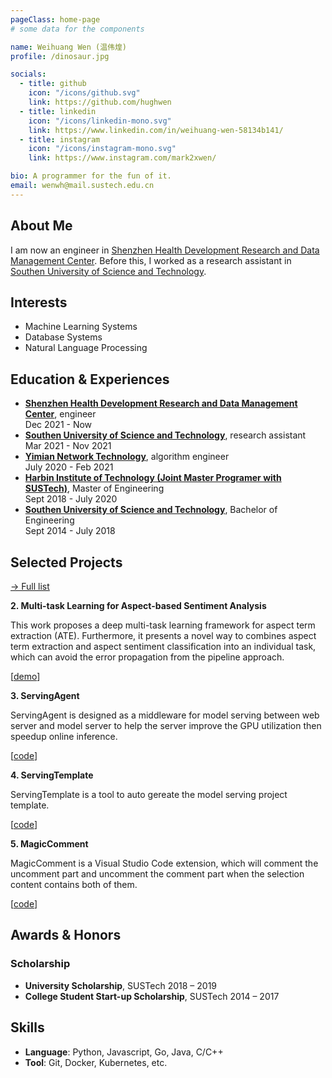 ```yaml
---
pageClass: home-page
# some data for the components

name: Weihuang Wen (温伟煌)
profile: /dinosaur.jpg

socials:
  - title: github
    icon: "/icons/github.svg"
    link: https://github.com/hughwen
  - title: linkedin
    icon: "/icons/linkedin-mono.svg"
    link: https://www.linkedin.com/in/weihuang-wen-58134b141/
  - title: instagram
    icon: "/icons/instagram-mono.svg"
    link: https://www.instagram.com/mark2xwen/

bio: A programmer for the fun of it.
email: wenwh@mail.sustech.edu.cn
---
```


<ProfileSection :frontmatter="$page.frontmatter" />

## About Me

I am now an engineer in [Shenzhen Health Development Research and Data Management Center](http://wjw.sz.gov.cn/jyzx/).
Before this, I worked as a research assistant in [Southen University of Science and Technology](https://sustech.edu.cn/).

## Interests

- Machine Learning Systems
- Database Systems
- Natural Language Processing

## Education & Experiences

- [**Shenzhen Health Development Research and Data Management Center**](http://wjw.sz.gov.cn/jyzx/), engineer<br/>
Dec 2021 - Now
- [**Southen University of Science and Technology**](https://sustech.edu.cn/), research assistant<br/>
Mar 2021 - Nov 2021
- [**Yimian Network Technology**](https://www.yimian.com.cn/), algorithm engineer<br/>
July 2020 - Feb 2021
- [**Harbin Institute of Technology (Joint Master Programer with SUSTech)**](https://www.hit.edu.cn/), Master of Engineering<br/>
Sept 2018 - July 2020
- [**Southen University of Science and Technology**](https://sustech.edu.cn/), Bachelor of Engineering<br/>
Sept 2014 - July 2018

## Selected Projects

[→ Full list](/projects/)

<ProjectCard hideBorder=true>

  **2. Multi-task Learning for Aspect-based Sentiment Analysis**

  This work proposes a deep multi-task learning framework for aspect term extraction (ATE). Furthermore, it presents a novel way to combines aspect term extraction and aspect sentiment classification into an individual task, which can avoid the error propagation from the pipeline approach.

  [[demo](https://youtu.be/Ei56KQ2As-8)]

</ProjectCard>

<ProjectCard hideBorder=true>

  **3. ServingAgent**

  ServingAgent is designed as a middleware for model serving between web server and model server to help the server improve the GPU utilization then speedup online inference. 
  
  [[code](https://github.com/HughWen/ServingAgent)]

</ProjectCard>

<ProjectCard hideBorder=true>

  **4. ServingTemplate**
  
  ServingTemplate is a tool to auto gereate the model serving project template.

  [[code](https://github.com/HughWen/ServingTemplate)]

</ProjectCard>

<ProjectCard hideBorder=true>

  **5. MagicComment**
  
  MagicComment is a Visual Studio Code extension, which will comment the uncomment part and uncomment the comment part when the selection content contains both of them.

  [[code](https://github.com/HughWen/magic-comment)]

</ProjectCard>

## Awards & Honors

### Scholarship

- **University Scholarship**, SUSTech 2018 – 2019
- **College Student Start-up Scholarship**, SUSTech 2014 – 2017

## Skills

- **Language**: Python, Javascript, Go, Java, C/C++
- **Tool**: Git, Docker, Kubernetes, etc.

<!-- Custom style for this page -->

<style lang="stylus">

.theme-container.home-page .page
  font-size 14px
  font-family "lucida grande", "lucida sans unicode", lucida, "Helvetica Neue", Helvetica, Arial, sans-serif;
  p
    margin 0 0 0.5rem
  p, ul, ol
    line-height normal
  a
    font-weight normal
  .theme-default-content:not(.custom) > h2
    margin-bottom 0.5rem
  .theme-default-content:not(.custom) > h2:first-child + p
    margin-top 0.5rem
  .theme-default-content:not(.custom) > h3
    padding-top 4rem

  /* Override */
  .md-card
    margin-top 0.5em
    .card-image
      padding 0.2rem
      img
        max-width 120px
        max-height 120px
    .card-content p
      -webkit-margin-after 0.2em

@media (max-width: 419px)
  .theme-container.home-page .page
    p, ul, ol
      line-height 1.5

    .md-card
      .card-image
        img 
          width 100%
          max-width 400px

</style>

